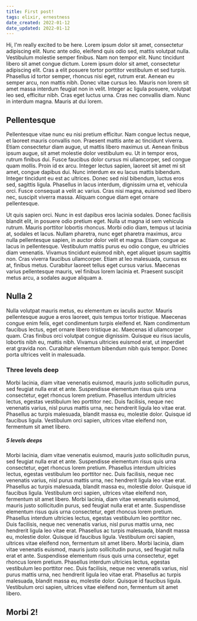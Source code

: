 ```yaml
---
title: First post!
tags: elixir, ernestness
date_created: 2022-01-12
date_updated: 2022-01-12
---
```


Hi, I'm really excited to be here.
Lorem ipsum dolor sit amet, consectetur adipiscing elit. Nunc ante odio, eleifend quis odio sed, mattis volutpat nulla. Vestibulum molestie semper finibus. Nam non tempor elit. Nunc tincidunt libero sit amet congue dictum. Lorem ipsum dolor sit amet, consectetur adipiscing elit. Cras a elit posuere tortor porttitor vestibulum et sed turpis. Phasellus id tortor semper, rhoncus nisi eget, rutrum erat. Aenean eu semper arcu, non mattis nibh. Donec vitae cursus leo. Mauris non lorem sit amet massa interdum feugiat non in velit. Integer ac ligula posuere, volutpat leo sed, efficitur nibh. Cras eget luctus urna. Cras nec convallis diam. Nunc in interdum magna. Mauris at dui lorem.

## Pellentesque

Pellentesque vitae nunc eu nisi pretium efficitur. Nam congue lectus neque, et laoreet mauris convallis non. Praesent mattis ante ac tincidunt viverra. Etiam consectetur diam augue, ut mattis libero maximus ut. Aenean finibus ipsum augue, sit amet molestie dolor vestibulum eu. Ut in tempor eros, rutrum finibus dui. Fusce faucibus dolor cursus mi ullamcorper, sed congue quam mollis. Proin id ex arcu. Integer lectus sapien, laoreet sit amet mi sit amet, congue dapibus dui. Nunc interdum ex eu lacus mattis bibendum. Integer tincidunt eu est ac ultrices. Donec sed nisl bibendum, luctus eros sed, sagittis ligula. Phasellus in lacus interdum, dignissim urna et, vehicula orci. Fusce consequat a velit ac varius. Cras nisi magna, euismod sed libero nec, suscipit viverra massa. Aliquam congue diam eget ornare pellentesque.

Ut quis sapien orci. Nunc in est dapibus eros lacinia sodales. Donec facilisis blandit elit, in posuere odio pretium eget. Nulla ut magna id sem vehicula rutrum. Mauris porttitor lobortis rhoncus. Morbi odio diam, tempus ut lacinia at, sodales et lacus. Nullam pharetra, nunc eget pharetra maximus, arcu nulla pellentesque sapien, in auctor dolor velit et magna. Etiam congue ac lacus in pellentesque. Vestibulum mattis purus eu odio congue, eu ultricies diam venenatis. Vivamus tincidunt euismod nibh, eget aliquet ipsum sagittis non. Cras viverra faucibus ullamcorper. Etiam at leo malesuada, cursus ex at, finibus metus. Curabitur laoreet tellus eget cursus varius. Maecenas varius pellentesque mauris, vel finibus lorem lacinia et. Praesent suscipit metus arcu, a sodales augue aliquam a.


## Nulla **2**

Nulla volutpat mauris metus, eu elementum ex iaculis auctor. Mauris pellentesque augue a eros laoreet, quis tempus tortor tristique. Maecenas congue enim felis, eget condimentum turpis eleifend et. Nam condimentum faucibus lectus, eget ornare libero tristique ac. Maecenas id ullamcorper quam. Cras finibus orci volutpat congue dignissim. Quisque eu risus iaculis, lobortis nibh eu, mattis nibh. Vivamus ultricies euismod erat, ut imperdiet erat gravida non. Curabitur elementum bibendum nibh quis tempor. Donec porta ultrices velit in malesuada.


### Three levels deep

Morbi lacinia, diam vitae venenatis euismod, mauris justo sollicitudin purus, sed feugiat nulla erat et ante. Suspendisse elementum risus quis urna consectetur, eget rhoncus lorem pretium. Phasellus interdum ultricies lectus, egestas vestibulum leo porttitor nec. Duis facilisis, neque nec venenatis varius, nisl purus mattis urna, nec hendrerit ligula leo vitae erat. Phasellus ac turpis malesuada, blandit massa eu, molestie dolor. Quisque id faucibus ligula. Vestibulum orci sapien, ultrices vitae eleifend non, fermentum sit amet libero.

##### 5 levels deeps

Morbi lacinia, diam vitae venenatis euismod, mauris justo sollicitudin purus, sed feugiat nulla erat et ante. Suspendisse elementum risus quis urna consectetur, eget rhoncus lorem pretium. Phasellus interdum ultricies lectus, egestas vestibulum leo porttitor nec. Duis facilisis, neque nec venenatis varius, nisl purus mattis urna, nec hendrerit ligula leo vitae erat. Phasellus ac turpis malesuada, blandit massa eu, molestie dolor. Quisque id faucibus ligula. Vestibulum orci sapien, ultrices vitae eleifend non, fermentum sit amet libero.
Morbi lacinia, diam vitae venenatis euismod, mauris justo sollicitudin purus, sed feugiat nulla erat et ante. Suspendisse elementum risus quis urna consectetur, eget rhoncus lorem pretium. Phasellus interdum ultricies lectus, egestas vestibulum leo porttitor nec. Duis facilisis, neque nec venenatis varius, nisl purus mattis urna, nec hendrerit ligula leo vitae erat. Phasellus ac turpis malesuada, blandit massa eu, molestie dolor. Quisque id faucibus ligula. Vestibulum orci sapien, ultrices vitae eleifend non, fermentum sit amet libero.
Morbi lacinia, diam vitae venenatis euismod, mauris justo sollicitudin purus, sed feugiat nulla erat et ante. Suspendisse elementum risus quis urna consectetur, eget rhoncus lorem pretium. Phasellus interdum ultricies lectus, egestas vestibulum leo porttitor nec. Duis facilisis, neque nec venenatis varius, nisl purus mattis urna, nec hendrerit ligula leo vitae erat. Phasellus ac turpis malesuada, blandit massa eu, molestie dolor. Quisque id faucibus ligula. Vestibulum orci sapien, ultrices vitae eleifend non, fermentum sit amet libero.

## Morbi 2!
